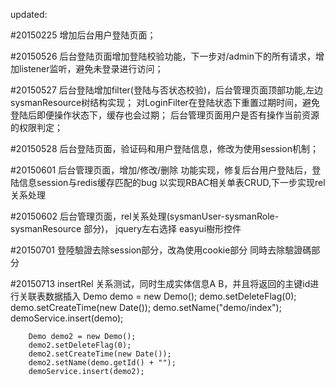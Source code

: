 updated:

#20150225
	增加后台用户登陆页面；
	
#20150526
	后台登陆页面增加登陆校验功能，下一步对/admin下的所有请求，增加listener监听，避免未登录进行访问；
	
#20150527
	后台登陆增加filter(登陆与否状态校验)，后台管理页面顶部功能,左边sysmanResource树结构实现；
	对LoginFilter在登陆状态下重置过期时间，避免登陆后即便操作状态下，缓存也会过期；
	后台管理页面用户是否有操作当前资源的权限判定；
	
#20150528
	后台登陆页面，验证码和用户登陆信息，修改为使用session机制；
	
#20150601
	后台管理页面，增加/修改/删除 功能实现，修复后台用户登陆后，登陆信息session与redis缓存匹配的bug
	以实现RBAC相关单表CRUD,下一步实现rel关系处理
	
#20150602
	后台管理页面，rel关系处理(sysmanUser-sysmanRole-sysmanResource 部分)，
	jquery左右选择 easyui樹形控件
	
#20150701
	登陸驗證去除session部分，改為使用cookie部分
	同時去除驗證碼部分	
	
#20150713
	insertRel 关系测试，同时生成实体信息A B，并且将返回的主键id进行关联表数据插入
		Demo demo = new Demo();
		demo.setDeleteFlag(0);
		demo.setCreateTime(new Date());
		demo.setName("demo/index");
		demoService.insert(demo);
		
		Demo demo2 = new Demo();
		demo2.setDeleteFlag(0);
		demo2.setCreateTime(new Date());
		demo2.setName(demo.getId() + "");
		demoService.insert(demo2);
